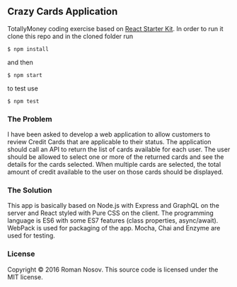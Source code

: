 ## Crazy Cards Application

TotallyMoney coding exercise based on [React Starter Kit](https://www.reactstarterkit.com). In order to run it clone this repo and in the cloned folder run  
```shell
$ npm install
```
and then
```shell
$ npm start
```
to test use
```shell
$ npm test
```
### The Problem

I have been asked to develop a web application to allow customers to review Credit Cards that are applicable to their status. The application should call an API to return the list of cards available for each user. The user should be allowed to select one or more of the returned cards and see the details for the cards selected. When multiple cards are selected, the total amount of credit available to the user on those cards should be displayed.

### The Solution 

This app is basically based on Node.js with Express and GraphQL on the server and React styled with Pure CSS on the client. The programming language is ES6 with some ES7 features (class properties, async/await). WebPack is used for packaging of the app. Mocha, Chai and Enzyme are used for testing.  

### License

Copyright © 2016 Roman Nosov. This source code is licensed under the MIT license.
